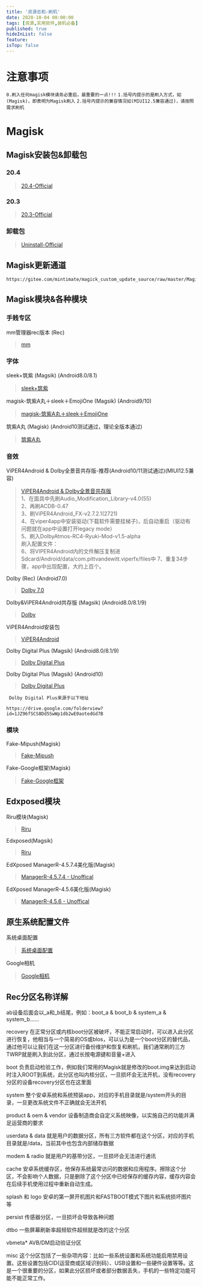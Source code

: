 ```yaml
---
title: '资源总和-刷机'
date: 2020-10-04 00:00:00
tags: [资源,实用软件,装机必备]
published: true
hideInList: false
feature: 
isTop: false
---
```

# 注意事项
`0.刷入任何magisk模块请务必重启，最重要的一点!!!`
`1.括号内提示的是刷入方式，如(Magisk)，即表明为Magisk刷入`
`2.括号内提示的兼容情况如(MIUI12.5兼容通过)，请按照需求刷机`



# Magisk
## Magisk安装包&卸载包

### 20.4
>[20.4-Official](https://xiaoyulejia.lanzous.com/iCiYsh6e72b)  

### 20.3
>[20.3-Official](https://xiaoyulejia.lanzous.com/ig5Vsh6e7va)  

### 卸载包
>[Uninstall-Official](https://xiaoyulejia.lanzous.com/iJBDsh6e71a)

## Magisk更新通道
```
https://gitee.com/mintimate/magick_custom_update_source/raw/master/Magisk_Latest.json
```

## Magisk模块&各种模块
   ### 手贱专区
   mm管理器rec版本 (Rec)
   >[mm](https://xiaoyulejia.lanzous.com/iy4Uqh6eu4b)

   ### 字体
   sleek+筑紫 (Magsik) (Android8.0/8.1)
   >[sleek+筑紫](https://xiaoyulejia.lanzous.com/iT5Kjh6ejcd)

   magisk-筑紫A丸＋sleek＋EmojiOne  (Magsik) (Android9/10)
   >[magisk-筑紫A丸＋sleek＋EmojiOne ](https://xiaoyulejia.lanzous.com/ijInjh6ejxe)

   筑紫A丸 (Magisk) (Android10测试通过，理论全版本通过)
   >[筑紫A丸](https://xiaoyulejia.lanzous.com/iNMY0h6mtze)
   
   
   ### 音效
   ViPER4Android & Dolby全景音共存版-推荐(Android10/11测试通过)(MIUI12.5兼容)    
   >[ViPER4Android & Dolby全景音共存版]( https://xiaoyulejia.lanzous.com/iJ76zkqyzfa)  
       1、在面具中先刷Audio_Modification_Library-v4.0(55)  
       2、再刷ACDB-0.47  
       3、刷ViPER4Android_FX-v2.7.2.1(2721)  
       4、在viper4app中安装驱动(下载软件需要挂梯子)，后自动重启（驱动有问题就在app中设置打开legacy mode）  
       5、刷入DolbyAtmos-RC4-Ryuki-Mod-v1.5-alpha  
       刷入配置文件：  
       6、将VIPER4Android内的文件解压复制进  
               Sdcard/Android/data/com.pittvandewitt.viperfx/files中
       7、重复34步骤，app中出现配置，大约上百个。


   Dolby (Rec) (Android7.0)
   >[Dolby 7.0](https://xiaoyulejia.lanzous.com/iQjhZh6eovc)
   
   Dolby&ViPER4Android共存版 (Magsik) (Android8.0/8.1/9)
   >[Dolby](https://xiaoyulejia.lanzous.com/iUtI6h6eoub)
 
   ViPER4Android安装包
   >[ViPER4Android](https://xiaoyulejia.lanzous.com/ixPZmh6eowd)

   Dolby Digital Plus (Magsik) (Android8.0/8.1/9)
   >[Dolby Digital Plus](https://xiaoyulejia.lanzous.com/iYOGGh6ewxc)

   Dolby Digital Plus (Magsik) (Android10)
   >[Dolby Digital Plus](https://xiaoyulejia.lanzous.com/iPWKMh6ewyd)
   
  ` Dolby Digital Plus来源于以下地址`
   ```
   https://drive.google.com/folderview?id=1JZ96fSCS8Dd5SwWp1db2wE0aotedGd7B
   ```
   

   ### 模块
   Fake-Mipush(Magisk)
   >[Fake-Mipush](https://xiaoyulejia.lanzous.com/iR1Seh6eaeb)

   Fake-Google框架(Magisk)
   >[Fake-Google框架](https://xiaoyulejia.lanzous.com/iC7P9h6edoj)


## Edxposed模块
   Riru模块(Magisk)
   >[Riru](https://xiaoyulejia.lanzous.com/i1rJ2h6eeyf)  
   
   Edxposed(Magsik)
   >[Riru](https://xiaoyulejia.lanzous.com/iv5Pch6eexe)  

   EdXposed ManagerR-4.5.7.4美化版(Magisk)
   >[ManagerR-4.5.7.4 - Unoffical](https://xiaoyulejia.lanzous.com/iuawxh6eevc)  

   EdXposed ManagerR-4.5.6美化版(Magisk)
   >[ManagerR-4.5.6 - Unoffical](   https://xiaoyulejia.lanzous.com/iSOZqk77qkf)  


## 原生系统配置文件
系统桌面配置
>[系统桌面配置](https://xiaoyulejia.lanzous.com/b0evyzkaf)

Google相机
>[Google相机](https://xiaoyulejia.lanzous.com/iTPFHj3g5yh)
    



## Rec分区名称详解
ab设备后面会以_a和_b结尾，例如：boot_a & boot_b & system_a & system_b……

recovery
在正常分区或内核boot分区被破坏，不能正常启动时，可以进入此分区进行恢复，他相当与一个简易的OS或blos，可以认为是一个boot分区的替代品，通过他可以让我们在这一分区进行备份维护和恢复和刷机，我们通常刷的三方TWRP就是刷入到此分区，通过长按电源键和音量+进入


boot
负责启动检验工作，例如我们常用的Magisk就是修改的boot.img来达到启动时注入ROOT到系统，此分区也叫内核分区，一旦损坏会无法开机，没有recovery分区的设备recovery分区也在这里面


system
整个安卓系统和系统预装app，对应的手机目录就是/system开头的目录，一旦更改系统文件不正确就会无法开机


product & oem & vendor
设备制造商会自定义系统映像，以实施自己的功能并满足运营商的要求


userdata & data
就是用户的数据分区，所有三方软件都在这个分区，对应的手机目录就是/data，当前其中也包含内部储存数据


modem  & radio
就是用户的基带分区，一旦损坏会无法进行通讯


cache
安卓系统缓存区，他保存系统最常访问的数据和应用程序。擦除这个分区，不会影响个人数据，只是删除了这个分区中已经保存的缓存内容，缓存内容会在后续手机使用过程中重新自动生成。


splash 和 logo
安卓的第一屏开机图片和FASTBOOT模式下图片和系统损坏图片等


persist
传感器分区，一旦损坏会导致各种问题


dtbo
一些屏幕刷新率超频软件超频就是改的这个分区


vbmeta*
AVB/DM启动验证分区


misc
这个分区包括了一些杂项内容：比如一些系统设置和系统功能启用禁用设置。这些设置包括CID(运营商或区域识别码）、USB设置和一些硬件设置等等。这是一个很重要的分区，如果此分区损坏或者部分数据丢失，手机的一些特定功能可能不能正常工作。







  










